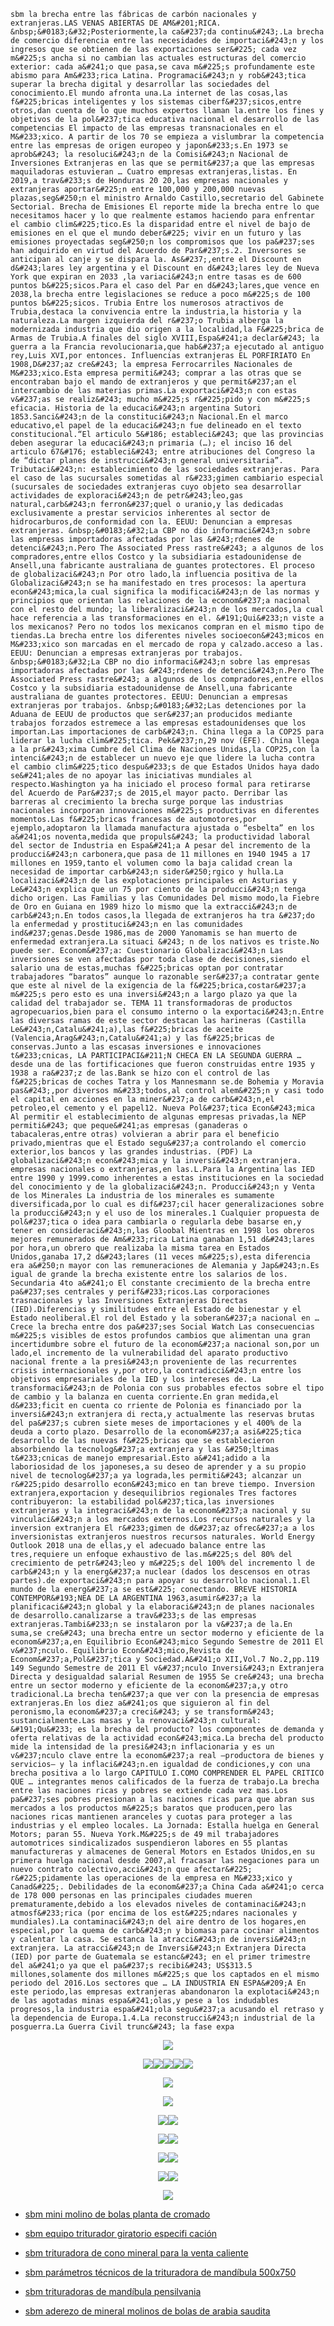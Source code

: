 
```
sbm la brecha entre las fábricas de carbón nacionales y extranjeras.LAS VENAS ABIERTAS DE AM&#201;RICA. &nbsp;&#0183;&#32;Posteriormente,la ca&#237;da continu&#243;.La brecha de comercio diferencia entre las necesidades de importaci&#243;n y los ingresos que se obtienen de las exportaciones ser&#225; cada vez m&#225;s ancha si no cambian las actuales estructuras del comercio exterior: cada a&#241;o que pasa,se cava m&#225;s profundamente este abismo para Am&#233;rica Latina. Programaci&#243;n y rob&#243;tica superar la brecha digital y desarrollar las sociedades del conocimiento.El mundo afronta una.La internet de las cosas,las f&#225;bricas inteligentes y los sistemas ciberf&#237;sicos,entre otros,dan cuenta de lo que muchos expertos llaman la.entre los fines y objetivos de la pol&#237;tica educativa nacional el desarrollo de las competencias El impacto de las empresas transnacionales en el M&#233;xico. A partir de los 70 se empieza a vislumbrar la competencia entre las empresas de origen europeo y japon&#233;s.En 1973 se aprob&#243; la resoluci&#243;n de la Comisi&#243;n Nacional de Inversiones Extranjeras en las que se permit&#237;a que las empresas maquiladoras estuvieran … Cuatro empresas extranjeras,listas. En 2019,a trav&#233;s de Honduras 20 20,las empresas nacionales y extranjeras aportar&#225;n entre 100,000 y 200,000 nuevas plazas,seg&#250;n el ministro Arnaldo Castillo,secretario del Gabinete Sectorial. Brecha de Emisiones El reporte mide la brecha entre lo que necesitamos hacer y lo que realmente estamos haciendo para enfrentar el cambio clim&#225;tico.Es la disparidad entre el nivel de bajo de emisiones en el que el mundo deber&#225; vivir en un futuro y las emisiones proyectadas seg&#250;n los compromisos que los pa&#237;ses han adquirido en virtud del Acuerdo de Par&#237;s.2. Inversores se anticipan al canje y se dispara la. As&#237;,entre el Discount en d&#243;lares ley argentina y el Discount en d&#243;lares ley de Nueva York que expiran en 2033 ,la variaci&#243;n entre tasas es de 600 puntos b&#225;sicos.Para el caso del Par en d&#243;lares,que vence en 2038,la brecha entre legislaciones se reduce a poco m&#225;s de 100 puntos b&#225;sicos. Trubia Entre los numerosos atractivos de Trubia,destaca la convivencia entre la industria,la historia y la naturaleza.La margen izquierda del r&#237;o Trubia alberga la modernizada industria que dio origen a la localidad,la F&#225;brica de Armas de Trubia.A finales del siglo XVIII,Espa&#241;a declar&#243; la guerra a la Francia revolucionaria,que hab&#237;a ejecutado al antiguo rey,Luis XVI,por entonces. Influencias extranjeras EL PORFIRIATO En 1908,D&#237;az cre&#243; la empresa Ferrocarriles Nacionales de M&#233;xico.Esta empresa permiti&#243; comprar a las otras que se encontraban bajo el mando de extranjeros y que permit&#237;an el intercambio de las materias primas.La exportaci&#243;n con estas v&#237;as se realiz&#243; mucho m&#225;s r&#225;pido y con m&#225;s eficacia. Historia de la educaci&#243;n argentina Sutori 1853.Sanci&#243;n de la constituci&#243;n Nacional.En el marco educativo,el papel de la educaci&#243;n fue delineado en el texto constitucional.“El articulo 5&#186; estableci&#243; que las provincias deben asegurar la educaci&#243;n primaria (…); el inciso 16 del articulo 67&#176; estableci&#243; entre atribuciones del Congreso la de “dictar planes de instrucci&#243;n general universitaria”. Tributaci&#243;n: establecimiento de las sociedades extranjeras. Para el caso de las sucursales sometidas al r&#233;gimen cambiario especial (sucursales de sociedades extranjeras cuyo objeto sea desarrollar actividades de exploraci&#243;n de petr&#243;leo,gas natural,carb&#243;n ferron&#237;quel o uranio,y las dedicadas exclusivamente a prestar servicios inherentes al sector de hidrocarburos,de conformidad con la. EEUU: Denuncian a empresas extranjeras. &nbsp;&#0183;&#32;La CBP no dio informaci&#243;n sobre las empresas importadoras afectadas por las &#243;rdenes de detenci&#243;n.Pero The Associated Press rastre&#243; a algunos de los compradores,entre ellos Costco y la subsidiaria estadounidense de Ansell,una fabricante australiana de guantes protectores. El proceso de globalizaci&#243;n Por otro lado,la influencia positiva de la Globalizaci&#243;n se ha manifestado en tres procesos: la apertura econ&#243;mica,la cual significa la modificaci&#243;n de las normas y principios que orientan las relaciones de la econom&#237;a nacional con el resto del mundo; la liberalizaci&#243;n de los mercados,la cual hace referencia a las transformaciones en el. &#191;Qui&#233;n viste a los mexicanos? Pero no todos los mexicanos compran en el mismo tipo de tiendas.La brecha entre los diferentes niveles socioecon&#243;micos en M&#233;xico son marcadas en el mercado de ropa y calzado.acceso a las. EEUU: Denuncian a empresas extranjeras por trabajos. &nbsp;&#0183;&#32;La CBP no dio informaci&#243;n sobre las empresas importadoras afectadas por las &#243;rdenes de detenci&#243;n.Pero The Associated Press rastre&#243; a algunos de los compradores,entre ellos Costco y la subsidiaria estadounidense de Ansell,una fabricante australiana de guantes protectores. EEUU: Denuncian a empresas extranjeras por trabajos. &nbsp;&#0183;&#32;Las detenciones por la Aduana de EEUU de productos que ser&#237;an producidos mediante trabajos forzados estremece a las empresas estadounidenses que los importan.Las importaciones de carb&#243;n. China llega a la COP25 para liderar la lucha clim&#225;tica. Pek&#237;n,29 nov (EFE). China llega a la pr&#243;xima Cumbre del Clima de Naciones Unidas,la COP25,con la intenci&#243;n de establecer un nuevo eje que lidere la lucha contra el cambio clim&#225;tico despu&#233;s de que Estados Unidos haya dado se&#241;ales de no apoyar las iniciativas mundiales al respecto.Washington ya ha iniciado el proceso formal para retirarse del Acuerdo de Par&#237;s de 2015,el mayor pacto. Derribar las barreras al crecimiento la brecha surge porque las industrias nacionales incorporan innovaciones m&#225;s productivas en diferentes momentos.Las f&#225;bricas francesas de automotores,por ejemplo,adoptaron la llamada manufactura ajustada o “esbelta” en los a&#241;os noventa,medida que propuls&#243; la productividad laboral del sector de Industria en Espa&#241;a A pesar del incremento de la producci&#243;n carbonera,que pasa de 11 millones en 1940 1945 a 17 millones en 1959,tanto el volumen como la baja calidad crean la necesidad de importar carb&#243;n sider&#250;rgico y hulla.La localizaci&#243;n de las explotaciones principales en Asturias y Le&#243;n explica que un 75 por ciento de la producci&#243;n tenga dicho origen. Las Familias y las Comunidades Del mismo modo,la Fiebre de Oro en Guiana en 1989 hizo lo mismo que la extracci&#243;n de carb&#243;n.En todos casos,la llegada de extranjeros ha tra &#237;do la enfermedad y prostituci&#243;n en las comunidades ind&#237;genas.Desde 1986,mas de 2000 Yanomamis se han muerto de enfermedad extranjera.La situaci &#243; n de los nativos es triste.No puede ser. Econom&#237;a: Cuestionario Globalizaci&#243;n Las inversiones se ven afectadas por toda clase de decisiones,siendo el salario una de estas,muchas f&#225;bricas optan por contratar trabajadores “baratos” aunque lo razonable ser&#237;a contratar gente que este al nivel de la exigencia de la f&#225;brica,costar&#237;a m&#225;s pero esto es una inversi&#243;n a largo plazo ya que la calidad del trabajador se. TEMA 11 transformadoras de productos agropecuarios,bien para el consumo interno o la exportaci&#243;n.Entre las diversas ramas de este sector destacan las harineras (Castilla Le&#243;n,Catalu&#241;a),las f&#225;bricas de aceite (Valencia,Arag&#243;n,Catalu&#241;a) y las f&#225;bricas de conservas.Junto a las escasas inversiones e innovaciones t&#233;cnicas, LA PARTICIPACI&#211;N CHECA EN LA SEGUNDA GUERRA … desde una de las fortificaciones que fueron construidas entre 1935 y 1938 a ra&#237;z de las.Bank se hizo con el control de las f&#225;bricas de coches Tatra y los Mannesmann se.de Bohemia y Moravia pas&#243;,por diversos m&#233;todos,al control alem&#225;n y casi todo el capital en acciones en la miner&#237;a de carb&#243;n,el petroleo,el cemento y el papel12. Nueva Pol&#237;tica Econ&#243;mica Al permitir el establecimiento de algunas empresas privadas,la NEP permiti&#243; que peque&#241;as empresas (ganaderas o tabacaleras,entre otras) volvieran a abrir para el beneficio privado,mientras que el Estado segu&#237;a controlando el comercio exterior,los bancos y las grandes industrias. (PDF) La globalizaci&#243;n econ&#243;mica y la inversi&#243;n extranjera. empresas nacionales o extranjeras,en las.L.Para la Argentina las IED entre 1990 y 1999.como inherentes a estas instituciones en la sociedad del conocimiento y de la globalizaci&#243;n. Producci&#243;n y Venta de los Minerales La industria de los minerales es sumamente diversificada,por lo cual es dif&#237;cil hacer generalizaciones sobre la producci&#243;n y el uso de los minerales.1 Cualquier propuesta de pol&#237;tica o idea para cambiarla o regularla debe basarse en,y tener en consideraci&#243;n,las Gloobal Mientras en 1998 los obreros mejores remunerados de Am&#233;rica Latina ganaban 1,51 d&#243;lares por hora,un obrero que realizaba la misma tarea en Estados Unidos,ganaba 17,2 d&#243;lares (11 veces m&#225;s),esta diferencia era a&#250;n mayor con las remuneraciones de Alemania y Jap&#243;n.Es igual de grande la brecha existente entre los salarios de los. Secundaria 4to a&#241;o El constante crecimiento de la brecha entre pa&#237;ses centrales y perif&#233;ricos.Las corporaciones trasnacionales y las Inversiones Extranjeras Directas (IED).Diferencias y similitudes entre el Estado de bienestar y el Estado neoliberal.El rol del Estado y la soberan&#237;a nacional en … Crece la brecha entre dos pa&#237;ses Social Watch Las consecuencias m&#225;s visibles de estos profundos cambios que alimentan una gran incertidumbre sobre el futuro de la econom&#237;a nacional son,por un lado,el incremento de la vulnerabilidad del aparato productivo nacional frente a la presi&#243;n proveniente de las recurrentes crisis internacionales y,por otro,la contradicci&#243;n entre los objetivos empresariales de la IED y los intereses de. La transformaci&#243;n de Polonia con sus probables efectos sobre el tipo de cambio y la balanza en cuenta corriente.En gran medida,el d&#233;ficit en cuenta co rriente de Polonia es financiado por la inversi&#243;n extranjera di recta,y actualmente las reservas brutas del pa&#237;s cubren siete meses de importaciones y el 400% de la deuda a corto plazo. Desarrollo de la econom&#237;a asi&#225;tica desarrollo de las nuevas f&#225;bricas que se establecieron absorbiendo la tecnolog&#237;a extranjera y las &#250;ltimas t&#233;cnicas de manejo empresarial.Esto a&#241;adido a la laboriosidad de los japoneses,a su deseo de aprender y a su propio nivel de tecnolog&#237;a ya lograda,les permiti&#243; alcanzar un r&#225;pido desarrollo econ&#243;mico en tan breve tiempo. Inversion extranjera,exportacion y desequilibrios regionales Tres factores contribuyeron: la estabilidad pol&#237;tica,las inversiones extranjeras y la integraci&#243;n de la econom&#237;a nacional y su vinculaci&#243;n a los mercados externos.Los recursos naturales y la inversion extranjera El r&#233;gimen de d&#237;az ofrec&#237;a a los inversionistas extranjeros nuestros recursos naturales. World Energy Outlook 2018 una de ellas,y el adecuado balance entre las tres,requiere un enfoque exhaustivo de las.m&#225;s del 80% del crecimiento de petr&#243;leo y m&#225;s del 100% del incremento l de carb&#243;n y la energ&#237;a nuclear (dados los descensos en otras partes).de exportaci&#243;n para apoyar su desarrollo nacional.1.El mundo de la energ&#237;a se est&#225; conectando. BREVE HISTORIA CONTEMPOR&#193;NEA DE LA ARGENTINA 1963,asumir&#237;a la planificaci&#243;n global y la elaboraci&#243;n de planes nacionales de desarrollo.canalizarse a trav&#233;s de las empresas extranjeras.Tambi&#233;n se instalaron por la v&#237;a de la.En suma,se cre&#243; una brecha entre un sector moderno y eficiente de la econom&#237;a,en Equilibrio Econ&#243;mico Segundo Semestre de 2011 El v&#237;nculo. Equilibrio Econ&#243;mico,Revista de Econom&#237;a,Pol&#237;tica y Sociedad.A&#241;o XII,Vol.7 No.2,pp.119 149 Segundo Semestre de 2011 El v&#237;nculo Inversi&#243;n Extranjera Directa y desigualdad salarial Resumen de 1955 Se cre&#243; una brecha entre un sector moderno y eficiente de la econom&#237;a,y otro tradicional.La brecha ten&#237;a que ver con la presencia de empresas extranjeras.En los diez a&#241;os que siguieron al fin del peronismo,la econom&#237;a creci&#243; y se transform&#243; sustancialmente.Las masas y la renovaci&#243;n cultural: &#191;Qu&#233; es la brecha del producto? los componentes de demanda y oferta relativas de la actividad econ&#243;mica.La brecha del producto mide la intensidad de la presi&#243;n inflacionaria y es un v&#237;nculo clave entre la econom&#237;a real —productora de bienes y servicios— y la inflaci&#243;n.en igualdad de condiciones,y con una brecha positiva a lo largo CAPITULO I.COMO COMPRENDER EL PAPEL CRITICO QUE … integrantes menos calificados de la fuerza de trabajo.La brecha entre las naciones ricas y pobres se extiende cada vez mas.Los pa&#237;ses pobres presionan a las naciones ricas para que abran sus mercados a los productos m&#225;s baratos que producen,pero las naciones ricas mantienen aranceles y cuotas para proteger a las industrias y el empleo locales. La Jornada: Estalla huelga en General Motors; paran 55. Nueva York.M&#225;s de 49 mil trabajadores automotrices sindicalizados suspendieron labores en 55 plantas manufactureras y almacenes de General Motors en Estados Unidos,en su primera huelga nacional desde 2007,al fracasar las negaciones para un nuevo contrato colectivo,acci&#243;n que afectar&#225; r&#225;pidamente las operaciones de la empresa en M&#233;xico y Canad&#225;. Debilidades de la econom&#237;a China Cada a&#241;o cerca de 178 000 personas en las principales ciudades mueren prematuramente,debido a los elevados niveles de contaminaci&#243;n atmosf&#233;rica (por encima de los est&#225;ndares nacionales y mundiales).La contaminaci&#243;n del aire dentro de los hogares,en especial,por la quema de carb&#243;n y biomasa para cocinar alimentos y calentar la casa. Se estanca la atracci&#243;n de inversi&#243;n extranjera. La atracci&#243;n de Inversi&#243;n Extranjera Directa (IED) por parte de Guatemala se estanc&#243; en el primer trimestre del a&#241;o ya que el pa&#237;s recibi&#243; US$313.5 millones,solamente dos millones m&#225;s que los captados en el mismo periodo del 2016.Los sectores que … LA INDUSTRIA EN ESPA&#209;A En este periodo,las empresas extranjeras abandonaron la explotaci&#243;n de las agotadas minas espa&#241;olas,y pese a los indudables progresos,la industria espa&#241;ola segu&#237;a acusando el retraso y la dependencia de Europa.1.4.La reconstrucci&#243;n industrial de la posguerra.La Guerra Civil trunc&#243; la fase expa 
```

<div align="center">

<a href="https://es-crusher.shibang-china.com/github&k=sbm+la+brecha+entre+las+f%C3%A1bricas+de+carb%C3%B3n+nacionales+y+extranjeras."><img src="https://static.shibang-china.com/es/crusher/logo.jpg"></a>

<a href="https://es-crusher.shibang-china.com/github&k=sbm+la+brecha+entre+las+f%C3%A1bricas+de+carb%C3%B3n+nacionales+y+extranjeras."><img src="https://static.shibang-china.com/es/crusher/index.jpg"></a><a href="https://es-crusher.shibang-china.com/material.htmlgithub&k=sbm+la+brecha+entre+las+f%C3%A1bricas+de+carb%C3%B3n+nacionales+y+extranjeras."><img src="https://static.shibang-china.com/es/crusher/material.jpg"></a><a href="https://es-crusher.shibang-china.com/application.htmlgithub&k=sbm+la+brecha+entre+las+f%C3%A1bricas+de+carb%C3%B3n+nacionales+y+extranjeras."><img src="https://static.shibang-china.com/es/crusher/application.jpg"></a><a href="https://es-crusher.shibang-china.com/aboutus.htmlgithub&k=sbm+la+brecha+entre+las+f%C3%A1bricas+de+carb%C3%B3n+nacionales+y+extranjeras."><img src="https://static.shibang-china.com/es/crusher/aboutus.jpg"></a><a href="https://es-crusher.shibang-china.com/contact.htmlgithub&k=sbm+la+brecha+entre+las+f%C3%A1bricas+de+carb%C3%B3n+nacionales+y+extranjeras."><img src="https://static.shibang-china.com/es/crusher/contact.jpg"></a>

<a href="https://es-crusher.shibang-china.com/github&k=sbm+la+brecha+entre+las+f%C3%A1bricas+de+carb%C3%B3n+nacionales+y+extranjeras."><img src="https://static.shibang-china.com/es/crusher/banner.jpg"></a>

<a href="https://swt.shibang-china.com/github&k=sbm+la+brecha+entre+las+f%C3%A1bricas+de+carb%C3%B3n+nacionales+y+extranjeras."><img src="https://static.shibang-china.com/es/crusher/text.jpg"></a>

<a href="https://swt.shibang-china.com/github&k=sbm+la+brecha+entre+las+f%C3%A1bricas+de+carb%C3%B3n+nacionales+y+extranjeras."><img src="https://static.shibang-china.com/es/crusher/chat.jpg"></a><a href="https://es-crusher.shibang-china.com/contact.htmlgithub&k=sbm+la+brecha+entre+las+f%C3%A1bricas+de+carb%C3%B3n+nacionales+y+extranjeras."><img src="https://static.shibang-china.com/es/crusher/message.jpg"></a>

<a href="https://es-crusher.shibang-china.com/products/pe.htmlgithub&k=sbm+la+brecha+entre+las+f%C3%A1bricas+de+carb%C3%B3n+nacionales+y+extranjeras."><img src="https://static.shibang-china.com/es/crusher/pe.jpg"></a><a href="https://es-crusher.shibang-china.com/products/pf.htmlgithub&k=sbm+la+brecha+entre+las+f%C3%A1bricas+de+carb%C3%B3n+nacionales+y+extranjeras."><img src="https://static.shibang-china.com/es/crusher/pf.jpg"></a>

<a href="https://es-crusher.shibang-china.com/products/hpt.htmlgithub&k=sbm+la+brecha+entre+las+f%C3%A1bricas+de+carb%C3%B3n+nacionales+y+extranjeras."><img src="https://static.shibang-china.com/es/crusher/hpt.jpg"></a><a href="https://es-crusher.shibang-china.com/products/vsi.htmlgithub&k=sbm+la+brecha+entre+las+f%C3%A1bricas+de+carb%C3%B3n+nacionales+y+extranjeras."><img src="https://static.shibang-china.com/es/crusher/vsi.jpg"></a>

<a href="https://es-crusher.shibang-china.com/products/klv.htmlgithub&k=sbm+la+brecha+entre+las+f%C3%A1bricas+de+carb%C3%B3n+nacionales+y+extranjeras."><img src="https://static.shibang-china.com/es/crusher/klv.jpg"></a><a href="https://es-crusher.shibang-china.com/products/portable.htmlgithub&k=sbm+la+brecha+entre+las+f%C3%A1bricas+de+carb%C3%B3n+nacionales+y+extranjeras."><img src="https://static.shibang-china.com/es/crusher/portable.jpg"></a>

<a href="https://swt.shibang-china.com/github&k=sbm+la+brecha+entre+las+f%C3%A1bricas+de+carb%C3%B3n+nacionales+y+extranjeras."><img src="https://static.shibang-china.com/es/crusher/case.jpg"></a>

</div>


* [sbm mini molino de bolas planta de cromado](sbm%20mini%20molino%20de%20bolas%20planta%20de%20cromado.md)

* [sbm equipo triturador giratorio especifi cación](sbm%20equipo%20triturador%20giratorio%20especifi%20caci%C3%B3n.md)

* [sbm trituradora de cono mineral para la venta caliente](sbm%20trituradora%20de%20cono%20mineral%20para%20la%20venta%20caliente.md)

* [sbm parámetros técnicos de la trituradora de mandíbula 500x750](sbm%20par%C3%A1metros%20t%C3%A9cnicos%20de%20la%20trituradora%20de%20mand%C3%ADbula%20500x750.md)

* [sbm trituradoras de mandíbula pensilvania](sbm%20trituradoras%20de%20mand%C3%ADbula%20pensilvania.md)

* [sbm aderezo de mineral molinos de bolas de arabia saudita](sbm%20aderezo%20de%20mineral%20molinos%20de%20bolas%20de%20arabia%20saudita.md)